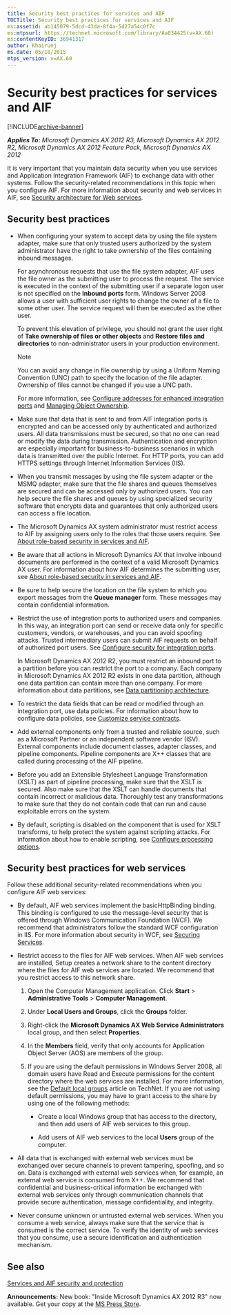 ```yaml
---
title: Security best practices for services and AIF
TOCTitle: Security best practices for services and AIF
ms:assetid: ab145079-5dcd-43da-8f4a-5d27a54c0f7c
ms:mtpsurl: https://technet.microsoft.com/library/Aa834425(v=AX.60)
ms:contentKeyID: 36941317
author: Khairunj
ms.date: 05/18/2015
mtps_version: v=AX.60
---
```


# Security best practices for services and AIF 


[!INCLUDE[archive-banner](includes/archive-banner.md)]


_**Applies To:** Microsoft Dynamics AX 2012 R3, Microsoft Dynamics AX 2012 R2, Microsoft Dynamics AX 2012 Feature Pack, Microsoft Dynamics AX 2012_

It is very important that you maintain data security when you use services and Application Integration Framework (AIF) to exchange data with other systems. Follow the security-related recommendations in this topic when you configure AIF. For more information about security and web services in AIF, see [Security architecture for Web services](security-architecture-for-web-services.md).

## Security best practices

  - When configuring your system to accept data by using the file system adapter, make sure that only trusted users authorized by the system administrator have the right to take ownership of the files containing inbound messages.
    
    For asynchronous requests that use the file system adapter, AIF uses the file owner as the submitting user to process the request. The service is executed in the context of the submitting user if a separate logon user is not specified on the **Inbound ports** form. Windows Server 2008 allows a user with sufficient user rights to change the owner of a file to some other user. The service request will then be executed as the other user.
    
    To prevent this elevation of privilege, you should not grant the user right of **Take ownership of files or other objects** and **Restore files and directories** to non-administrator users in your production environment.
    

    > [!NOTE]
    > <P>You can avoid any change in file ownership by using a Uniform Naming Convention (UNC) path to specify the location of the file adapter. Ownership of files cannot be changed if you use a UNC path.</P>

    
    For more information, see [Configure addresses for enhanced integration ports](configure-addresses-for-enhanced-integration-ports.md) and [Managing Object Ownership](https://go.microsoft.com/fwlink/?linkid=396920&clcid=0x40).

  - Make sure that data that is sent to and from AIF integration ports is encrypted and can be accessed only by authenticated and authorized users. All data transmissions must be secured, so that no one can read or modify the data during transmission. Authentication and encryption are especially important for business-to-business scenarios in which data is transmitted over the public Internet. For HTTP ports, you can add HTTPS settings through Internet Information Services (IIS).

  - When you transmit messages by using the file system adapter or the MSMQ adapter, make sure that the file shares and queues themselves are secured and can be accessed only by authorized users. You can help secure the file shares and queues by using specialized security software that encrypts data and guarantees that only authorized users can access a file location.

  - The Microsoft Dynamics AX system administrator must restrict access to AIF by assigning users only to the roles that those users require. See [About role-based security in services and AIF](about-role-based-security-in-services-and-aif.md).

  - Be aware that all actions in Microsoft Dynamics AX that involve inbound documents are performed in the context of a valid Microsoft Dynamics AX user. For information about how AIF determines the submitting user, see [About role-based security in services and AIF](about-role-based-security-in-services-and-aif.md).

  - Be sure to help secure the location on the file system to which you export messages from the **Queue manager** form. These messages may contain confidential information.

  - Restrict the use of integration ports to authorized users and companies. In this way, an integration port can send or receive data only for specific customers, vendors, or warehouses, and you can avoid spoofing attacks. Trusted intermediary users can submit AIF requests on behalf of authorized port users. See [Configure security for integration ports](configure-security-for-integration-ports.md).
    
    In Microsoft Dynamics AX 2012 R2, you must restrict an inbound port to a partition before you can restrict the port to a company. Each company in Microsoft Dynamics AX 2012 R2 exists in one data partition, although one data partition can contain more than one company. For more information about data partitions, see [Data partitioning architecture](data-partitioning-architecture.md).

  - To restrict the data fields that can be read or modified through an integration port, use data policies. For information about how to configure data policies, see [Customize service contracts](customize-service-contracts.md).

  - Add external components only from a trusted and reliable source, such as a Microsoft Partner or an independent software vendor (ISV). External components include document classes, adapter classes, and pipeline components. Pipeline components are X++ classes that are called during processing of the AIF pipeline.

  - Before you add an Extensible Stylesheet Language Transformation (XSLT) as part of pipeline processing, make sure that the XSLT is secured. Also make sure that the XSLT can handle documents that contain incorrect or malicious data. Thoroughly test any transformations to make sure that they do not contain code that can run and cause exploitable errors on the system.

  - By default, scripting is disabled on the component that is used for XSLT transforms, to help protect the system against scripting attacks. For information about how to enable scripting, see [Configure processing options](configure-processing-options.md).

## Security best practices for web services

Follow these additional security-related recommendations when you configure AIF web services:

  - By default, AIF web services implement the basicHttpBinding binding. This binding is configured to use the message-level security that is offered through Windows Communication Foundation (WCF). We recommend that administrators follow the standard WCF configuration in IIS. For more information about security in WCF, see [Securing Services](https://go.microsoft.com/fwlink/?linkid=102986).

  - Restrict access to the files for AIF web services. When AIF web services are installed, Setup creates a network share to the content directory where the files for AIF web services are located. We recommend that you restrict access to this network share.
    
    1.  Open the Computer Management application. Click **Start** \> **Administrative Tools** \> **Computer Management**.
    
    2.  Under **Local Users and Groups**, click the **Groups** folder.
    
    3.  Right-click the **Microsoft Dynamics AX Web Service Administrators** local group, and then select **Properties**.
    
    4.  In the **Members** field, verify that only accounts for Application Object Server (AOS) are members of the group.
    
    5.  If you are using the default permissions in Windows Server 2008, all domain users have Read and Execute permissions for the content directory where the web services are installed. For more information, see the [Default local groups](https://go.microsoft.com/fwlink/?linkid=227787) article on TechNet. If you are not using default permissions, you may have to grant access to the share by using one of the following methods:
        
          - Create a local Windows group that has access to the directory, and then add users of AIF web services to this group.
        
          - Add users of AIF web services to the local **Users** group of the computer.

  - All data that is exchanged with external web services must be exchanged over secure channels to prevent tampering, spoofing, and so on. Data is exchanged with external web services when, for example, an external web service is consumed from X++. We recommend that confidential and business-critical information be exchanged with external web services only through communication channels that provide secure authentication, message confidentiality, and integrity.

  - Never consume unknown or untrusted external web services. When you consume a web service, always make sure that the service that is consumed is the correct service. To verify the identity of web services that you consume, use a secure identification and authentication mechanism.

## See also

[Services and AIF security and protection](services-and-aif-security-and-protection.md)

  
**Announcements:** New book: "Inside Microsoft Dynamics AX 2012 R3" now available. Get your copy at the [MS Press Store](https://www.microsoftpressstore.com/store/inside-microsoft-dynamics-ax-2012-r3-9780735685109).

